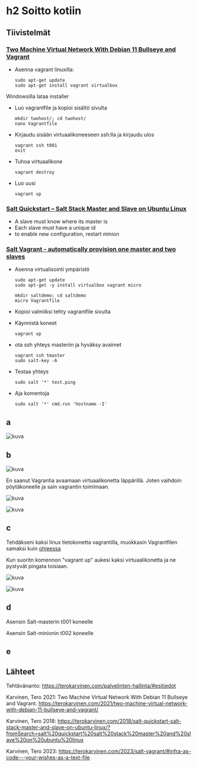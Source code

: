 # h2 Soitto kotiin

## Tiivistelmät
### [Two Machine Virtual Network With Debian 11 Bullseye and Vagrant](https://terokarvinen.com/2021/two-machine-virtual-network-with-debian-11-bullseye-and-vagrant/)
- Asenna vagrant linuxilla:

      sudo apt-get update
      sudo apt-get install vagrant virtualbox
Windowsilla lataa installer

- Luo vagrantfile ja kopioi sisältö sivulta

      mkdir twohost/; cd twohost/
      nano Vagrantfile

- Kirjaudu sisään virtuaalikoneeseen ssh:lla ja kirjaudu ulos

      vagrant ssh t001
      exit

- Tuhoa virtuaalikone

      vagrant destroy

- Luo uusi

      vagrant up
  
### [Salt Quickstart – Salt Stack Master and Slave on Ubuntu Linux](https://terokarvinen.com/2018/salt-quickstart-salt-stack-master-and-slave-on-ubuntu-linuxfromSearch=salt%20quickstart%20salt%20stack%20master%20and%20slave%20on%20ubuntu%20linux)
- A slave must know where its master is
- Each slave must have a unique id
- to enable new configuration, restart minion
### [Salt Vagrant - automatically provision one master and two slaves](https://terokarvinen.com/2023/salt-vagrant/#infra-as-code---your-wishes-as-a-text-file)
- Asenna virtualisointi ympäristö

      sudo apt-get update
      sudo apt-get -y install virtualbox vagrant micro

      mkdir saltdemo; cd saltdemo
      micro Vagrantfile

- Kopioi valmiiksi tehty vagrantfile sivulta

- Käynnistä koneet

      vagrant up

- ota ssh yhteys masteriin ja hyväksy avaimet

      vagrant ssh tmaster
      sudo salt-key -A

- Testaa yhteys

      sudo salt '*' test.ping

- Aja komentoja

      sudo salt '*' cmd.run 'hostname -I'


## a
![kuva](https://github.com/user-attachments/assets/89db7d4e-e320-4d3b-8e89-4f4b56943d06)

## b 
![kuva](https://github.com/user-attachments/assets/bf1a6cd5-27dc-48eb-8984-b506e8282d92)

En saanut Vagrantia avaamaan virtuaalikonetta läppärillä. Joten vaihdoin pöytäkoneelle ja sain vagrantin toimimaan.

![kuva](https://github.com/user-attachments/assets/05716d94-c2e5-4d11-9f6a-20e8bc42e7d6)

![kuva](https://github.com/user-attachments/assets/78035d38-6bc2-4955-b2be-0eb095ce27fa)

## c 
Tehdäkseni kaksi linux tietokonetta vagrantilla, muokkasin Vagrantfilen samaksi kuin [ohjeessa](https://terokarvinen.com/2021/two-machine-virtual-network-with-debian-11-bullseye-and-vagrant/)

Kun suoritn komennon "vagrant up" aukesi kaksi virtuaalikonetta ja ne pystyvät pingata toisiaan.

![kuva](https://github.com/user-attachments/assets/94fdebc8-eafc-4376-8b00-da04fd6a80be)

![kuva](https://github.com/user-attachments/assets/e72f7161-c857-4cdd-b055-1a2886a0ba29)


## d 
Asensin Salt-masterin t001 koneelle

Asensin Salt-minionin t002 koneelle




## e


## Lähteet

Tehtävänanto: https://terokarvinen.com/palvelinten-hallinta/#esitiedot

Karvinen, Tero 2021: Two Machine Virtual Network With Debian 11 Bullseye and Vagrant. https://terokarvinen.com/2021/two-machine-virtual-network-with-debian-11-bullseye-and-vagrant/

Karvinen, Tero 2018: https://terokarvinen.com/2018/salt-quickstart-salt-stack-master-and-slave-on-ubuntu-linux/?fromSearch=salt%20quickstart%20salt%20stack%20master%20and%20slave%20on%20ubuntu%20linux

Karvinen, Tero 2023: https://terokarvinen.com/2023/salt-vagrant/#infra-as-code---your-wishes-as-a-text-file

